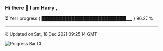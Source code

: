 ### Hi there 👋 I am Harry , 

⏳ Year progress { ████████████████████████████▁▁ } 96.27 %

---

⏰ Updated on Sat, 18 Dec 2021 09:25:14 GMT

![Progress Bar CI](https://github.com/duykhang68/duykhang68/workflows/Progress%20Bar%20CI/badge.svg)
